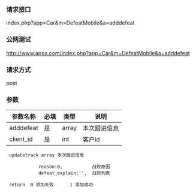 ### **请求接口**
index.php?app=Car&m=DefeatMobile&a=adddefeat



### **公网测试**
http://www.apps.com/index.php?app=Car&m=DefeatMobile&a=adddefeat

### **请求方式**
post

### **参数**
| 参数名称  |必填|   类型  |说明      |
|------|-----|------|------|
| adddefeat| 是 | array|本次跟进信息|
| client_id| 是 | int|客户id|

     updatetrack array 本次跟进信息
                  
                reason:0,           战败原因
                defeat_explain:'',  战败列表

     return  0 添加失败      1 添加成功